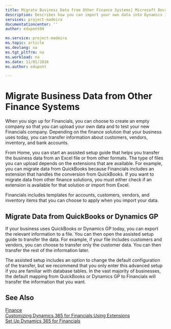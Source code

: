 ```yaml
---
title: Migrate Business Data from Other Finance Systems| Microsoft Docs
description: Describes how you can import your own data into Dynamics 365 for Financials.
services: project-madeira
documentationcenter: ''
author: edupont04

ms.service: project-madeira
ms.topic: article
ms.devlang: na
ms.tgt_pltfrm: na
ms.workload: na
ms.date: 11/01/2016
ms.author: edupont

---
```

# Migrate Business Data from Other Finance Systems
When you sign up for Financials, you can choose to create an empty company so that you can upload your own data and to test your new Financials company. Depending on the finance solution that your business uses today, you can transfer information about customers, vendors, inventory, and bank accounts.  

From Home, you can start an assisted setup guide that helps you transfer the business data from an Excel file or from other formats. The type of files you can upload depends on the extensions that are available. For example, you can migrate data from QuickBooks because Financials includes an extension that handles the conversion from QuickBooks. If you want to migrate data from other finance solutions, you must either check if an extension is available for that solution or import from Excel.  

Financials includes templates for accounts, customers, vendors, and inventory items that you can choose to apply when you import your data.  

## Migrate Data from QuickBooks or Dynamics GP
If your business uses QuickBooks or Dynamics GP today, you can export the relevant information to a file. You can then open the assisted setup guide to transfer the data.
For example, if your file includes customers and vendors, you can choose to transfer only the customer data. You can then transfer the rest of the information later.  

The assisted setup includes an option to change the default configuration of the transfer, but we recommend that you only enter this advanced setup if you are familiar with database tables. In the vast majority of businesses, the default mapping from QuickBooks or Dynamics GP to Financials will transfer the information that you want.

## See Also
[Finance](finance.md)  
[Customizing Dynamics 365 for Financials Using Extensions](ui-extensions.md)   
[Set Up Dynamics 365 for Financials](setup.md)

